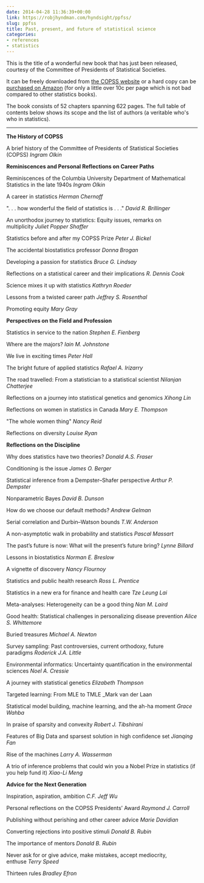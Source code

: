 ```yaml
---
date: 2014-04-28 11:36:39+00:00
link: https://robjhyndman.com/hyndsight/ppfss/
slug: ppfss
title: Past, present, and future of statistical science
categories:
- references
- statistics
---
```


This is the title of a wonderful new book that has just been released, courtesy of the Committee of Presidents of Statistical Societies.

It can be freely downloaded from [the COPSS website](http://nisla05.niss.org/copss/past-present-future-copss.pdf) or a hard copy can be [purchased on Amazon](http://www.amazon.com/Past-Present-Future-Statistical-Science/dp/1482204967?tag=otexts-20) (for only a little over 10c per page which is not bad compared to other statistics books).

The book consists of 52 chapters spanning 622 pages. The full table of contents below shows its scope and the list of authors (a veritable who's who in statistics).<!-- more -->

* * *

**The History of COPSS**

A brief history of the Committee of Presidents of Statistical Societies (COPSS) _Ingram Olkin_

**Reminiscences and Personal Reflections on Career Paths**

Reminiscences of the Columbia University Department of Mathematical Statistics in the late 1940s _Ingram Olkin_

A career in statistics _Herman Chernoff_

". . . how wonderful the field of statistics is . . ." _David R. Brillinger_

An unorthodox journey to statistics: Equity issues, remarks on multiplicity _Juliet Popper Shaffer_

Statistics before and after my COPSS Prize _Peter J. Bickel_

The accidental biostatistics professor _Donna Brogan_

Developing a passion for statistics _Bruce G. Lindsay_

Reflections on a statistical career and their implications _R. Dennis Cook_

Science mixes it up with statistics _Kathryn Roeder_

Lessons from a twisted career path _Jeffrey S. Rosenthal_

Promoting equity _Mary Gray_

**Perspectives on the Field and Profession**

Statistics in service to the nation _Stephen E. Fienberg_

Where are the majors? _Iain M. Johnstone_

We live in exciting times _Peter Hall_

The bright future of applied statistics _Rafael A. Irizarry_

The road travelled: From a statistician to a statistical scientist _Nilanjan Chatterjee_

Reflections on a journey into statistical genetics and genomics _Xihong Lin_

Reflections on women in statistics in Canada _Mary E. Thompson_

"The whole women thing" _Nancy Reid_

Reflections on diversity _Louise Ryan_

**Reflections on the Discipline**

Why does statistics have two theories? _Donald A.S. Fraser_

Conditioning is the issue _James O. Berger_

Statistical inference from a Dempster–Shafer perspective _Arthur P. Dempster_

Nonparametric Bayes _David B. Dunson_

How do we choose our default methods? _Andrew Gelman_

Serial correlation and Durbin–Watson bounds _T.W. Anderson_

A non-asymptotic walk in probability and statistics _Pascal Massart_

The past’s future is now: What will the present’s future bring? _Lynne Billard_

Lessons in biostatistics _Norman E. Breslow_

A vignette of discovery _Nancy Flournoy_

Statistics and public health research _Ross L. Prentice_

Statistics in a new era for finance and health care _Tze Leung Lai_

Meta-analyses: Heterogeneity can be a good thing _Nan M. Laird_

Good health: Statistical challenges in personalizing disease prevention _Alice S. Whittemore_

Buried treasures _Michael A. Newton_

Survey sampling: Past controversies, current orthodoxy, future paradigms _Roderick J.A. Little_

Environmental informatics: Uncertainty quantification in the environmental sciences _Noel A. Cressie_

A journey with statistical genetics _Elizabeth Thompson_

Targeted learning: From MLE to TMLE _Mark van der Laan

Statistical model building, machine learning, and the ah-ha moment _Grace Wahba_

In praise of sparsity and convexity _Robert J. Tibshirani_

Features of Big Data and sparsest solution in high confidence set _Jianqing Fan_

Rise of the machines _Larry A. Wasserman_

A trio of inference problems that could win you a Nobel Prize in statistics (if you help fund it) _Xiao-Li Meng_

**Advice for the Next Generation**

Inspiration, aspiration, ambition _C.F. Jeff Wu_

Personal reflections on the COPSS Presidents’ Award _Raymond J. Carroll_

Publishing without perishing and other career advice _Marie Davidian_

Converting rejections into positive stimuli _Donald B. Rubin_

The importance of mentors _Donald B. Rubin_

Never ask for or give advice, make mistakes, accept mediocrity, enthuse _Terry Speed_

Thirteen rules _Bradley Efron_

